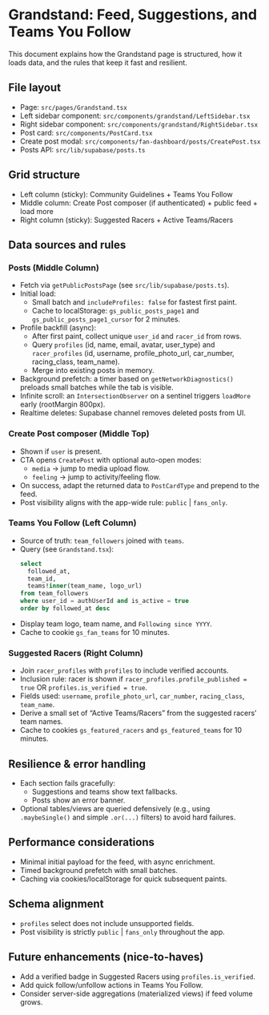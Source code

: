 # Grandstand: Feed, Suggestions, and Teams You Follow

This document explains how the Grandstand page is structured, how it loads data, and the rules that keep it fast and resilient.

## File layout
- Page: `src/pages/Grandstand.tsx`
- Left sidebar component: `src/components/grandstand/LeftSidebar.tsx`
- Right sidebar component: `src/components/grandstand/RightSidebar.tsx`
- Post card: `src/components/PostCard.tsx`
- Create post modal: `src/components/fan-dashboard/posts/CreatePost.tsx`
- Posts API: `src/lib/supabase/posts.ts`

## Grid structure
- Left column (sticky): Community Guidelines + Teams You Follow
- Middle column: Create Post composer (if authenticated) + public feed + load more
- Right column (sticky): Suggested Racers + Active Teams/Racers

## Data sources and rules

### Posts (Middle Column)
- Fetch via `getPublicPostsPage` (see `src/lib/supabase/posts.ts`).
- Initial load:
  - Small batch and `includeProfiles: false` for fastest first paint.
  - Cache to localStorage: `gs_public_posts_page1` and `gs_public_posts_page1_cursor` for 2 minutes.
- Profile backfill (async):
  - After first paint, collect unique `user_id` and `racer_id` from rows.
  - Query `profiles` (id, name, email, avatar, user_type) and `racer_profiles` (id, username, profile_photo_url, car_number, racing_class, team_name).
  - Merge into existing posts in memory.
- Background prefetch: a timer based on `getNetworkDiagnostics()` preloads small batches while the tab is visible.
- Infinite scroll: an `IntersectionObserver` on a sentinel triggers `loadMore` early (rootMargin 800px).
- Realtime deletes: Supabase channel removes deleted posts from UI.

### Create Post composer (Middle Top)
- Shown if `user` is present.
- CTA opens `CreatePost` with optional auto-open modes:
  - `media` → jump to media upload flow.
  - `feeling` → jump to activity/feeling flow.
- On success, adapt the returned data to `PostCardType` and prepend to the feed.
- Post visibility aligns with the app-wide rule: `public` | `fans_only`.

### Teams You Follow (Left Column)
- Source of truth: `team_followers` joined with `teams`.
- Query (see `Grandstand.tsx`):
  ```sql
  select
    followed_at,
    team_id,
    teams!inner(team_name, logo_url)
  from team_followers
  where user_id = authUserId and is_active = true
  order by followed_at desc
  ```
- Display team logo, team name, and `Following since YYYY`.
- Cache to cookie `gs_fan_teams` for 10 minutes.

### Suggested Racers (Right Column)
- Join `racer_profiles` with `profiles` to include verified accounts.
- Inclusion rule: racer is shown if `racer_profiles.profile_published = true` OR `profiles.is_verified = true`.
- Fields used: `username`, `profile_photo_url`, `car_number`, `racing_class`, `team_name`.
- Derive a small set of “Active Teams/Racers” from the suggested racers’ team names.
- Cache to cookies `gs_featured_racers` and `gs_featured_teams` for 10 minutes.

## Resilience & error handling
- Each section fails gracefully:
  - Suggestions and teams show text fallbacks.
  - Posts show an error banner.
- Optional tables/views are queried defensively (e.g., using `.maybeSingle()` and simple `.or(...)` filters) to avoid hard failures.

## Performance considerations
- Minimal initial payload for the feed, with async enrichment.
- Timed background prefetch with small batches.
- Caching via cookies/localStorage for quick subsequent paints.

## Schema alignment
- `profiles` select does not include unsupported fields.
- Post visibility is strictly `public` | `fans_only` throughout the app.

## Future enhancements (nice-to-haves)
- Add a verified badge in Suggested Racers using `profiles.is_verified`.
- Add quick follow/unfollow actions in Teams You Follow.
- Consider server-side aggregations (materialized views) if feed volume grows.
